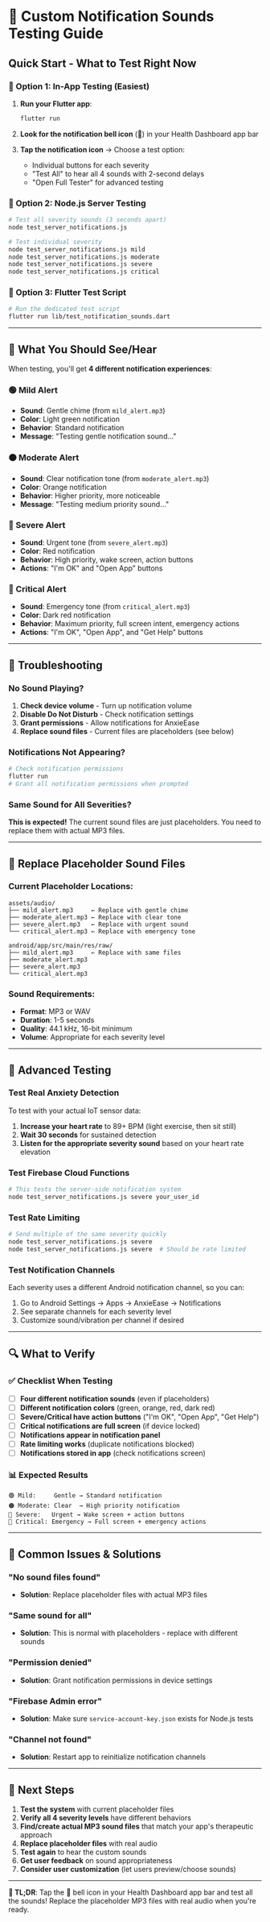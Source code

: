 # 🧪 **Custom Notification Sounds Testing Guide**

## **Quick Start - What to Test Right Now**

### **🚀 Option 1: In-App Testing (Easiest)**

1. **Run your Flutter app**:
   ```bash
   flutter run
   ```

2. **Look for the notification bell icon** (🔔) in your Health Dashboard app bar

3. **Tap the notification icon** → Choose a test option:
   - Individual buttons for each severity
   - "Test All" to hear all 4 sounds with 2-second delays
   - "Open Full Tester" for advanced testing

### **🚀 Option 2: Node.js Server Testing**

```bash
# Test all severity sounds (3 seconds apart)
node test_server_notifications.js

# Test individual severity
node test_server_notifications.js mild
node test_server_notifications.js moderate  
node test_server_notifications.js severe
node test_server_notifications.js critical
```

### **🚀 Option 3: Flutter Test Script**

```bash
# Run the dedicated test script
flutter run lib/test_notification_sounds.dart
```

---

## **📱 What You Should See/Hear**

When testing, you'll get **4 different notification experiences**:

### **🟢 Mild Alert**
- **Sound**: Gentle chime (from `mild_alert.mp3`)
- **Color**: Light green notification
- **Behavior**: Standard notification
- **Message**: "Testing gentle notification sound..."

### **🟠 Moderate Alert** 
- **Sound**: Clear notification tone (from `moderate_alert.mp3`)
- **Color**: Orange notification
- **Behavior**: Higher priority, more noticeable
- **Message**: "Testing medium priority sound..."

### **🔴 Severe Alert**
- **Sound**: Urgent tone (from `severe_alert.mp3`) 
- **Color**: Red notification
- **Behavior**: High priority, wake screen, action buttons
- **Actions**: "I'm OK" and "Open App" buttons

### **🚨 Critical Alert**
- **Sound**: Emergency tone (from `critical_alert.mp3`)
- **Color**: Dark red notification  
- **Behavior**: Maximum priority, full screen intent, emergency actions
- **Actions**: "I'm OK", "Open App", and "Get Help" buttons

---

## **🔧 Troubleshooting**

### **No Sound Playing?**

1. **Check device volume** - Turn up notification volume
2. **Disable Do Not Disturb** - Check notification settings
3. **Grant permissions** - Allow notifications for AnxieEase
4. **Replace sound files** - Current files are placeholders (see below)

### **Notifications Not Appearing?**

```bash
# Check notification permissions
flutter run
# Grant all notification permissions when prompted
```

### **Same Sound for All Severities?**

**This is expected!** The current sound files are just placeholders. You need to replace them with actual MP3 files.

---

## **📁 Replace Placeholder Sound Files**

### **Current Placeholder Locations**:
```
assets/audio/
├── mild_alert.mp3     ← Replace with gentle chime
├── moderate_alert.mp3 ← Replace with clear tone  
├── severe_alert.mp3   ← Replace with urgent sound
└── critical_alert.mp3 ← Replace with emergency tone

android/app/src/main/res/raw/
├── mild_alert.mp3     ← Replace with same files
├── moderate_alert.mp3
├── severe_alert.mp3
└── critical_alert.mp3
```

### **Sound Requirements**:
- **Format**: MP3 or WAV
- **Duration**: 1-5 seconds 
- **Quality**: 44.1 kHz, 16-bit minimum
- **Volume**: Appropriate for each severity level

---

## **🎯 Advanced Testing**

### **Test Real Anxiety Detection**

To test with your actual IoT sensor data:

1. **Increase your heart rate** to 89+ BPM (light exercise, then sit still)
2. **Wait 30 seconds** for sustained detection
3. **Listen for the appropriate severity sound** based on your heart rate elevation

### **Test Firebase Cloud Functions**

```bash
# This tests the server-side notification system
node test_server_notifications.js severe your_user_id
```

### **Test Rate Limiting**

```bash
# Send multiple of the same severity quickly
node test_server_notifications.js severe
node test_server_notifications.js severe  # Should be rate limited
```

### **Test Notification Channels**

Each severity uses a different Android notification channel, so you can:
1. Go to Android Settings → Apps → AnxieEase → Notifications
2. See separate channels for each severity level
3. Customize sound/vibration per channel if desired

---

## **🔍 What to Verify**

### **✅ Checklist When Testing**

- [ ] **Four different notification sounds** (even if placeholders)
- [ ] **Different notification colors** (green, orange, red, dark red)
- [ ] **Severe/Critical have action buttons** ("I'm OK", "Open App", "Get Help")
- [ ] **Critical notifications are full screen** (if device locked)
- [ ] **Notifications appear in notification panel**
- [ ] **Rate limiting works** (duplicate notifications blocked)
- [ ] **Notifications stored in app** (check notifications screen)

### **📊 Expected Results**

```
🟢 Mild:     Gentle → Standard notification
🟠 Moderate: Clear  → High priority notification  
🔴 Severe:   Urgent → Wake screen + action buttons
🚨 Critical: Emergency → Full screen + emergency actions
```

---

## **🚨 Common Issues & Solutions**

### **"No sound files found"**
- **Solution**: Replace placeholder files with actual MP3 files

### **"Same sound for all"** 
- **Solution**: This is normal with placeholders - replace with different sounds

### **"Permission denied"**
- **Solution**: Grant notification permissions in device settings

### **"Firebase Admin error"**
- **Solution**: Make sure `service-account-key.json` exists for Node.js tests

### **"Channel not found"**
- **Solution**: Restart app to reinitialize notification channels

---

## **🎵 Next Steps**

1. **Test the system** with current placeholder files
2. **Verify all 4 severity levels** have different behaviors  
3. **Find/create actual MP3 sound files** that match your app's therapeutic approach
4. **Replace placeholder files** with real audio
5. **Test again** to hear the custom sounds
6. **Get user feedback** on sound appropriateness
7. **Consider user customization** (let users preview/choose sounds)

---

**🎯 TL;DR**: Tap the 🔔 bell icon in your Health Dashboard app bar and test all the sounds! Replace the placeholder MP3 files with real audio when you're ready.